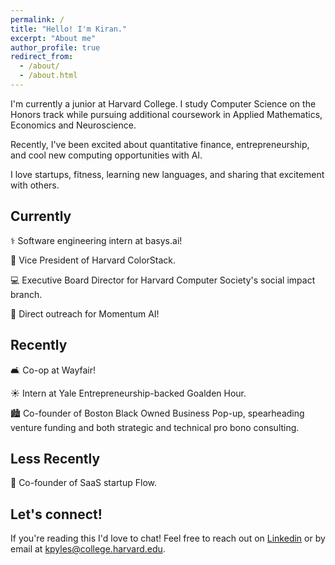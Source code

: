 ```yaml
---
permalink: /
title: "Hello! I'm Kiran."
excerpt: "About me"
author_profile: true
redirect_from: 
  - /about/
  - /about.html
---
```


I'm currently a junior at Harvard College. I study Computer Science on the Honors track while pursuing additional coursework in Applied Mathematics, Economics and Neuroscience.

Recently, I've been excited about quantitative finance, entrepreneurship, and cool new computing opportunities with AI.

I love startups, fitness, learning new languages, and sharing that excitement with others.

**Currently**
------
⚕️ Software engineering intern at basys.ai!

🤝 Vice President of Harvard ColorStack.

💻 Executive Board Director for Harvard Computer Society's social impact branch.

🚀 Direct outreach for Momentum AI!

**Recently**
------
🛋️ Co-op at Wayfair!

☀️ Intern at Yale Entrepreneurship-backed Goalden Hour.

🏙️ Co-founder of Boston Black Owned Business Pop-up, spearheading venture funding and both strategic and technical pro bono consulting.

**Less Recently**
------
🌊 Co-founder of SaaS startup Flow.

**Let's connect!**
------
If you're reading this I'd love to chat! Feel free to reach out on [Linkedin](https://www.linkedin.com/in/kiranpyles/) or by email at kpyles@college.harvard.edu.
